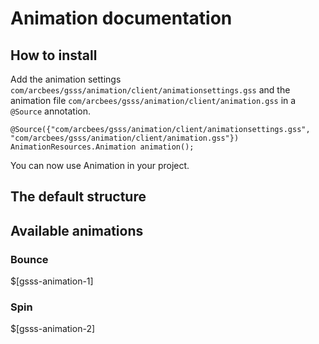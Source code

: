 # Animation documentation

## How to install

Add the animation settings `com/arcbees/gsss/animation/client/animationsettings.gss` and the animation file `com/arcbees/gsss/animation/client/animation.gss` in a `@Source` annotation.

```
@Source({"com/arcbees/gsss/animation/client/animationsettings.gss", "com/arcbees/gsss/animation/client/animation.gss"})
AnimationResources.Animation animation();
```

You can now use Animation in your project.

## The default structure

## Available animations

### Bounce

$[gsss-animation-1]

### Spin

$[gsss-animation-2]
